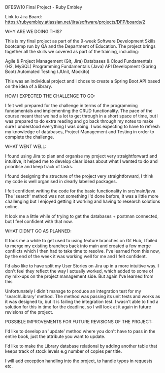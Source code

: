 DFESW10 Final Project - Ruby Embley

Link to Jira Board: https://rubyembley.atlassian.net/jira/software/projects/DFP/boards/2

WHY ARE WE DOING THIS?

This is my final project as part of the 9-week Software Development Skills bootcamp run by QA and the Department of Education. The project brings together all the skills we covered as part of the training, including:

Agile & Project Management (Git, Jira)
Databases & Cloud Fundamentals (H2, MySQL)
Programming Fundamentals (Java)
API Development (Spring Boot)
Automated Testing (JUnit, Mockito)

This was an individual project and I chose to create a Spring Boot API based on the idea of a library.

HOW I EXPECTED THE CHALLENGE TO GO:

I felt well prepared for the challenge in terms of the programming fundamentals and implementing the CRUD functionality. The pace of the course meant that we had a lot to get through in a short space of time, but I was prepared to do extra reading and go back through my notes to make sure I understood everything I was doing. I was expecting to have to refresh my knowledge of databases, Project Management and Testing in order to complete the challenge.

WHAT WENT WELL:

I found using Jira to plan and organise my project very straightforward and intuitive, it helped me to develop clear ideas about what I wanted to do and prioritise and keep track of tasks.

I found designing the structure of the project very straightforward, I think my code is well organised in clearly labelled packages.

I felt confident writing the code for the basic functionality in src/main/java. The 'search' method was not something I'd done before, it was a little more challenging but I enjoyed getting it working and having to research solutions online.

It look me a little while of trying to get the databases + postman connected, but I feel confident with that now.

WHAT DIDN'T GO AS PLANNED: 

It took me a while to get used to using feature branches on Git Hub, I failed to merge my existing branches back into main and created a few merge conflicts which I then had to take time to resolve. I've learned from this now, by the end of the week it was working well for me and I felt confident.

I'd also like to have split my User Stories on Jira up in a more intuitive way. I don't feel they reflect the way I actually worked, which added to some of my mix-ups on the project management side. But again I've learned from this
 
Unfortunately I didn't manage to produce an integration test for my 'searchLibrary' method. The method was passing its unit tests and works as it was designed to, but it is failing the integration test. I wasn't able to find a solution for this in time for the deadline, so I will look at it again in future revisions of the project.


POSSIBLE IMPROVEMENTS FOR FUTURE REVISIONS OF THE PROJECT:

I'd like to develop an 'update' method where you don't have to pass in the entire book, just the attribute you want to update.

I'd like to make the Library database relational by adding another table that keeps track of stock levels e.g number of copies per title.

I will add exception handling into the project, to handle typos in requests etc.

